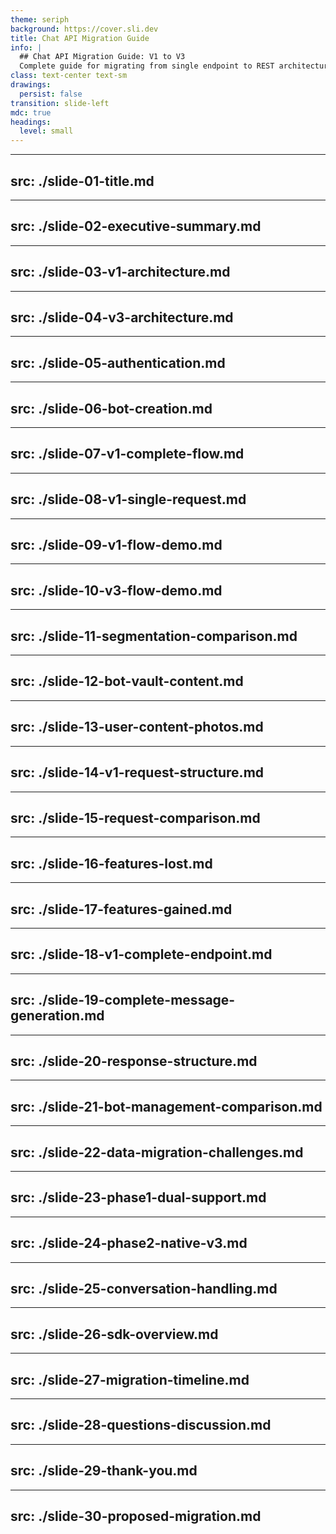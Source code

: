 ```yaml
---
theme: seriph
background: https://cover.sli.dev
title: Chat API Migration Guide
info: |
  ## Chat API Migration Guide: V1 to V3
  Complete guide for migrating from single endpoint to REST architecture
class: text-center text-sm
drawings:
  persist: false
transition: slide-left
mdc: true
headings: 
  level: small
---
```


<style>
h1 { @apply text-xl !important; }
h2 { @apply text-lg !important; }
h3 { @apply text-base !important; }
h4 { @apply text-sm !important; }
.slidev-layout h1 { @apply text-2xl !important; }
.slidev-layout h2 { @apply text-lg !important; }
.slidev-layout h3 { @apply text-base !important; }

/* Slide 30 specific styles for smaller code */
.slide-30-small-code .slidev-code {
  font-size: 8px !important;
  line-height: 1.3 !important;
}
</style>

---
src: ./slide-01-title.md
---

---
src: ./slide-02-executive-summary.md
---

---
src: ./slide-03-v1-architecture.md
---

---
src: ./slide-04-v3-architecture.md
---

---
src: ./slide-05-authentication.md
---

---
src: ./slide-06-bot-creation.md
---

---
src: ./slide-07-v1-complete-flow.md
---

---
src: ./slide-08-v1-single-request.md
---

---
src: ./slide-09-v1-flow-demo.md
---

---
src: ./slide-10-v3-flow-demo.md
---

---
src: ./slide-11-segmentation-comparison.md
---

---
src: ./slide-12-bot-vault-content.md
---

---
src: ./slide-13-user-content-photos.md
---

---
src: ./slide-14-v1-request-structure.md
---

---
src: ./slide-15-request-comparison.md
---

---
src: ./slide-16-features-lost.md
---

---
src: ./slide-17-features-gained.md
---

---
src: ./slide-18-v1-complete-endpoint.md
---

---
src: ./slide-19-complete-message-generation.md
---

---
src: ./slide-20-response-structure.md
---

---
src: ./slide-21-bot-management-comparison.md
---

---
src: ./slide-22-data-migration-challenges.md
---

---
src: ./slide-23-phase1-dual-support.md
---

---
src: ./slide-24-phase2-native-v3.md
---

---
src: ./slide-25-conversation-handling.md
---

---
src: ./slide-26-sdk-overview.md
---

---
src: ./slide-27-migration-timeline.md
---

---
src: ./slide-28-questions-discussion.md
---

---
src: ./slide-29-thank-you.md
---

---
src: ./slide-30-proposed-migration.md
---
